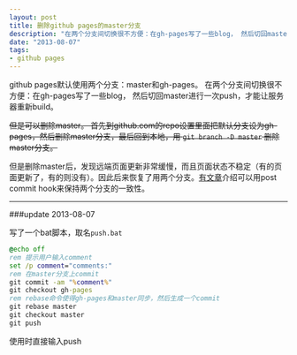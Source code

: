 ```yaml
---
layout: post
title: 删除github pages的master分支
description: "在两个分支间切换很不方便：在gh-pages写了一些blog， 然后切回master进行一次push，才能让服务器重新build。<br/>首先到github.com的repo设置里面把默认分支设为gh-pages，然后删除master分支，最后回到本地，用 `git branch -D master` 删除master分支。"
date: "2013-08-07"
tags:
- github pages
---
```


github pages默认使用两个分支：master和gh-pages。 在两个分支间切换很不方便：在gh-pages写了一些blog， 然后切回master进行一次push，才能让服务器重新build。

<del>但是可以删除master。 首先到github.com的repo设置里面把默认分支设为gh-pages，然后删除master分支，最后回到本地，用 `git branch -D master` 删除master分支。</del>

但是删除master后，发现远端页面更新非常缓慢，而且页面状态不稳定（有的页面更新了，有的则没有）。因此后来恢复了用两个分支。[有文章](http://lea.verou.me/2011/10/easily-keep-gh-pages-in-sync-with-master/)介绍可以用post commit hook来保持两个分支的一致性。

---
###update 2013-08-07

写了一个bat脚本，取名`push.bat`

```bat
@echo off
rem 提示用户输入comment
set /p comment="comments:"
rem 在master分支上commit
git commit -am "%comment%"
git checkout gh-pages
rem rebase命令使得gh-pages和master同步，然后生成一个commit
git rebase master
git checkout master
git push
```

使用时直接输入push
